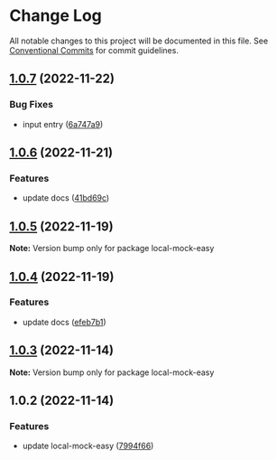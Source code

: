 # Change Log

All notable changes to this project will be documented in this file. See [Conventional Commits](https://conventionalcommits.org) for commit guidelines.

## [1.0.7](https://github.com/vigory/local-mock-core/compare/local-mock-easy@1.0.6...local-mock-easy@1.0.7) (2022-11-22)

### Bug Fixes

- input entry ([6a747a9](https://github.com/vigory/local-mock-core/commit/6a747a9cf653fb3aab5f5abc4df62e5a683f3c1f))

## [1.0.6](https://github.com/vigory/local-mock-core/compare/local-mock-easy@1.0.5...local-mock-easy@1.0.6) (2022-11-21)

### Features

- update docs ([41bd69c](https://github.com/vigory/local-mock-core/commit/41bd69c2237dc82c2d28f8dd11d7a47efe4a081d))

## [1.0.5](https://github.com/vigory/local-mock-core/compare/local-mock-easy@1.0.4...local-mock-easy@1.0.5) (2022-11-19)

**Note:** Version bump only for package local-mock-easy

## [1.0.4](https://github.com/redstar08/local-mock-core/compare/local-mock-easy@1.0.3...local-mock-easy@1.0.4) (2022-11-19)

### Features

- update docs ([efeb7b1](https://github.com/redstar08/local-mock-core/commit/efeb7b1d0a7fae9bf7d6aed545dec825728291a0))

## [1.0.3](https://github.com/redstar08/local-mock-core/compare/local-mock-easy@1.0.2...local-mock-easy@1.0.3) (2022-11-14)

**Note:** Version bump only for package local-mock-easy

## 1.0.2 (2022-11-14)

### Features

- update local-mock-easy ([7994f66](https://github.com/redstar08/local-mock-core/commit/7994f663e425a0608a502f676e2c3f111186df35))
